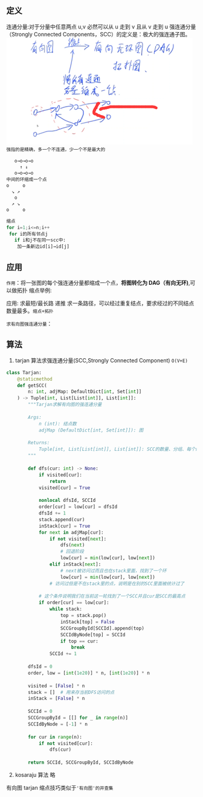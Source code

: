 ## 定义

连通分量:对于分量中任意两点 u,v 必然可以从 u 走到 v 且从 v 走到 u
强连通分量（Strongly Connected Components，SCC）的定义是：极大的强连通子图。
![强连通分量](image/note/1646978162188.png)
`强指的是精确，多一个不连通，少一个不是最大的`

```
   o→o→o→o
     ↑ ↓
   o→o→o→o
中间的环缩成一个点
o     o
  ↘ ↗
   o
  ↗ ↘
o     o
```

```Python
缩点
for i=1;i<=n;i++
 for i的所有邻点j
   if i和j不在同一scc中:
    加一条新边id[i]→id[j]
```

## 应用

`作用`：将一张图的每个强连通分量都缩成一个点，**将图转化为 DAG（有向无环)**,可以做拓扑
缩点举例:

应用:
求最短/最长路 递推
求一条路径，可以经过重复结点，要求经过的不同结点数量最多。`缩点+拓扑`

`求有向图强连通分量`：

## 算法

1. tarjan 算法求强连通分量(SCC,Strongly Connected Component)
   `O(V+E)`

```Python
class Tarjan:
    @staticmethod
    def getSCC(
        n: int, adjMap: DefaultDict[int, Set[int]]
    ) -> Tuple[int, List[List[int]], List[int]]:
        """Tarjan求解有向图的强连通分量

        Args:
            n (int): 结点数
            adjMap (DefaultDict[int, Set[int]]): 图

        Returns:
            Tuple[int, List[List[int]], List[int]]: SCC的数量、分组、每个结点对应的SCC编号
        """

        def dfs(cur: int) -> None:
            if visited[cur]:
                return
            visited[cur] = True

            nonlocal dfsId, SCCId
            order[cur] = low[cur] = dfsId
            dfsId += 1
            stack.append(cur)
            inStack[cur] = True
            for next in adjMap[cur]:
                if not visited[next]:
                    dfs(next)
                    # 回退阶段
                    low[cur] = min(low[cur], low[next])
                elif inStack[next]:
                    # next被访问过而且也在stack里面，找到了一个环
                    low[cur] = min(low[cur], low[next])
                # 访问过但是不在stack里的点，说明是在别的SCC里面被统计过了

            # 这个条件说明我们在当前这一轮找到了一个SCC并且cur是SCC的最高点
            if order[cur] == low[cur]:
                while stack:
                    top = stack.pop()
                    inStack[top] = False
                    SCCGroupById[SCCId].append(top)
                    SCCIdByNode[top] = SCCId
                    if top == cur:
                        break
                SCCId += 1

        dfsId = 0
        order, low = [int(1e20)] * n, [int(1e20)] * n

        visited = [False] * n
        stack = []  # 用来存当前DFS访问的点
        inStack = [False] * n

        SCCId = 0
        SCCGroupById = [[] for _ in range(n)]
        SCCIdByNode = [-1] * n

        for cur in range(n):
            if not visited[cur]:
                dfs(cur)

        return SCCId, SCCGroupById, SCCIdByNode
```

2. kosaraju 算法
   略

有向图 tarjan 缩点技巧类似于`'有向图'的并查集`
